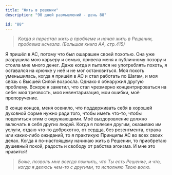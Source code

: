 ```yaml
---
title: "Жить в решении"
description: "90 дней размышлений - день 88"

id: "88"
---
```


> _Когда я перестал жить в проблеме и начал жить в Решении, проблема исчезла.
> (Большая книга АА, стр.415)_

Я пришёл в АС, потому что был ошарашен своей похотью. Она уже разрушила мою
карьеру и семью, привела меня к публичному позору и стоила мне много денег.
Даже когда я пытался не употреблять похоть, я оставался на крючке у неё и не
мог остановиться. Моя похоть уменьшилась, когда я пришёл в АС и стал работать
по Шагам, и моя связь с Высшей Силой возросла. Однако я обнаружил другую
проблему. Вскоре я заметил, что стал чрезмерно концентрироваться на себе: моя
трезвость, моя инвентаризация, мои ошибки, моё препоручение.

В конце концов, меня осенило, что поддерживать себя в хорошей духовной форме
нужно ради того, чтобы иметь что-то, чтобы поделиться этим с окружающими. Моё
выздоровление должно включать в себя других людей. Когда я полезен другим,
оказываю им услуги, отдаю что-то доброхотно, от сердца, без резентмента,
страха или каких-либо ожиданий, то я практикую Принципы АС во всех своих
делах. Когда я по-настоящему начинаю жить в Решении, то приобретаю душевный
покой, радость и свободу от рабства эгоизма. И мне это нравится!

> _Боже, позволь мне всегда помнить, что Ты есть Решение, и что, когда я
> делюсь чем-то с другими, то исполняю Твою волю._
